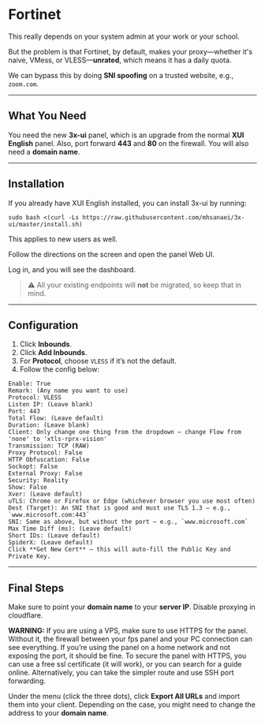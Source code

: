 # Fortinet

This really depends on your system admin at your work or your school.

But the problem is that Fortinet, by default, makes your proxy—whether it's naive, VMess, or VLESS—**unrated**, which means it has a daily quota.

We can bypass this by doing **SNI spoofing** on a trusted website, e.g., `zoom.com`.

---

## What You Need

You need the new **3x-ui** panel, which is an upgrade from the normal **XUI English** panel.
Also, port forward **443** and **80** on the firewall. You will also need a **domain name**.

---

## Installation

If you already have XUI English installed, you can install 3x-ui by running:

```
sudo bash <(curl -Ls https://raw.githubusercontent.com/mhsanaei/3x-ui/master/install.sh)
```

This applies to new users as well.

Follow the directions on the screen and open the panel Web UI.

Log in, and you will see the dashboard.

> ⚠️ All your existing endpoints will **not** be migrated, so keep that in mind.

---

## Configuration

1. Click **Inbounds**.
2. Click **Add Inbounds**.
3. For **Protocol**, choose `VLESS` if it’s not the default.
4. Follow the config below:

```
Enable: True
Remark: (Any name you want to use)
Protocol: VLESS
Listen IP: (Leave blank)
Port: 443
Total Flow: (Leave default)
Duration: (Leave blank)
Client: Only change one thing from the dropdown — change Flow from 'none' to 'xtls-rprx-vision'
Transmission: TCP (RAW)
Proxy Protocol: False
HTTP Obfuscation: False
Sockopt: False
External Proxy: False
Security: Reality
Show: False
Xver: (Leave default)
uTLS: Chrome or Firefox or Edge (whichever browser you use most often)
Dest (Target): An SNI that is good and must use TLS 1.3 — e.g., `www.microsoft.com:443`
SNI: Same as above, but without the port — e.g., `www.microsoft.com`
Max Time Diff (ms): (Leave default)
Short IDs: (Leave default)
SpiderX: (Leave default)
Click **Get New Cert** — this will auto-fill the Public Key and Private Key.
```

---

## Final Steps

Make sure to point your **domain name** to your **server IP**.
Disable proxying in cloudflare.

**WARNING:** If you are using a VPS, make sure to use HTTPS for the panel. Without it, the firewall between your fps panel and your PC connection can see everything. If you’re using the panel on a home network and not exposing the port, it should be fine. To secure the panel with HTTPS, you can use a free ssl certificate (it will work), or you can search for a guide online. Alternatively, you can take the simpler route and use SSH port forwarding.

Under the menu (click the three dots), click **Export All URLs** and import them into your client.
Depending on the case, you might need to change the address to your **domain name**.
